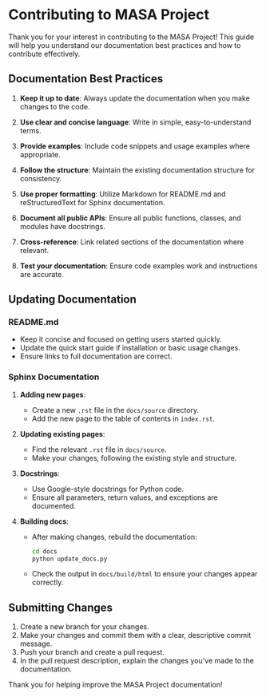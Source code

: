 # Contributing to MASA Project

Thank you for your interest in contributing to the MASA Project! This guide will help you understand our documentation best practices and how to contribute effectively.

## Documentation Best Practices

1. **Keep it up to date**: Always update the documentation when you make changes to the code.

2. **Use clear and concise language**: Write in simple, easy-to-understand terms.

3. **Provide examples**: Include code snippets and usage examples where appropriate.

4. **Follow the structure**: Maintain the existing documentation structure for consistency.

5. **Use proper formatting**: Utilize Markdown for README.md and reStructuredText for Sphinx documentation.

6. **Document all public APIs**: Ensure all public functions, classes, and modules have docstrings.

7. **Cross-reference**: Link related sections of the documentation where relevant.

8. **Test your documentation**: Ensure code examples work and instructions are accurate.

## Updating Documentation

### README.md

- Keep it concise and focused on getting users started quickly.
- Update the quick start guide if installation or basic usage changes.
- Ensure links to full documentation are correct.

### Sphinx Documentation

1. **Adding new pages**:
   - Create a new `.rst` file in the `docs/source` directory.
   - Add the new page to the table of contents in `index.rst`.

2. **Updating existing pages**:
   - Find the relevant `.rst` file in `docs/source`.
   - Make your changes, following the existing style and structure.

3. **Docstrings**:
   - Use Google-style docstrings for Python code.
   - Ensure all parameters, return values, and exceptions are documented.

4. **Building docs**:
   - After making changes, rebuild the documentation:

     ```bash
     cd docs
     python update_docs.py
     ```

   - Check the output in `docs/build/html` to ensure your changes appear correctly.

## Submitting Changes

1. Create a new branch for your changes.
2. Make your changes and commit them with a clear, descriptive commit message.
3. Push your branch and create a pull request.
4. In the pull request description, explain the changes you've made to the documentation.

Thank you for helping improve the MASA Project documentation!